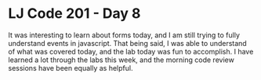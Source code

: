 <h1>LJ Code 201 - Day 8</h1>

It was interesting to learn about forms today, and I am still trying to fully understand events in javascript.  That being said, I was able to understand of what was covered today, and the lab today was fun to accomplish. I have learned a lot through the labs this week, and the morning code review sessions have been equally as helpful.
